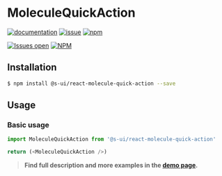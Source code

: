 # MoleculeQuickAction

[![documentation](https://img.shields.io/badge/read%20the%20doc-black?logo=readthedocs)](https://sui-components.vercel.app/workbench/molecule/quickAction/)
[![issue](https://img.shields.io/badge/report%20a%20bug-black?logo=openbugbounty&logoColor=red)](https://github.com/SUI-Components/sui-components/issues/new?&projects=4&template=bug-report.yml&assignees=&template=report-a-bug.yml&title=🪲+&labels=bug,component,molecule,quickAction)
[![npm](https://img.shields.io/npm/dt/%40s-ui/react-molecule-quick-action?logo=npm&labelColor=black)](https://www.npmjs.com/package/@s-ui/react-molecule-quick-action)

[![Issues open](https://img.shields.io/github/issues-search/SUI-Components/sui-components?query=is%3Aopen%20label%3Acomponent%20label%3AquickAction&logo=openbugbounty&logoColor=red&label=issues%20open&color=red)](https://github.com/SUI-Components/sui-components/issues?q=is%3Aopen+label%3Acomponent+label%3AquickAction)
[![NPM](https://img.shields.io/npm/l/%40s-ui%2Freact-molecule-quick-action)](https://github.com/SUI-Components/sui-components/blob/main/components/molecule/quickAction/LICENSE.md)

## Installation

```sh
$ npm install @s-ui/react-molecule-quick-action --save
```

## Usage

### Basic usage
```js
import MoleculeQuickAction from '@s-ui/react-molecule-quick-action'

return (<MoleculeQuickAction />)
```


> **Find full description and more examples in the [demo page](#).**